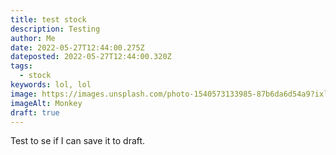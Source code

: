 ```yaml
---
title: test stock
description: Testing
author: Me
date: 2022-05-27T12:44:00.275Z
dateposted: 2022-05-27T12:44:00.320Z
tags:
  - stock
keywords: lol, lol
image: https://images.unsplash.com/photo-1540573133985-87b6da6d54a9?ixlib=rb-1.2.1&ixid=MnwxMjA3fDB8MHxwaG90by1wYWdlfHx8fGVufDB8fHx8&auto=format&fit=crop&w=876&q=80
imageAlt: Monkey
draft: true
---
```

Test to se if I can save it to draft.